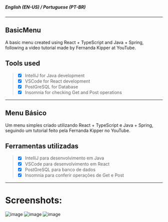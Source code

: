 ##### English (EN-US) / Portuguese (PT-BR)

---

## BasicMenu
A basic menu created using React + TypeScript and Java + Spring, following a video tutorial made by Fernanda Kipper at YouTube.

## Tools used

> - [x] IntelliJ for Java development
> - [x] VSCode for React development
> - [x] PostGreSQL for Database
> - [x] Insomnia for checking Get and Post operations

---

## Menu Básico
Um menu simples criado utilizando React + TypeScript e Java + Spring, seguindo um tutorial feito pela Fernanda Kipper no YouTube.

## Ferramentas utilizadas

> - [x] IntelliJ para desenvolvimento em Java
> - [x] VSCode para desenvolvimento em React
> - [x] PostGreSQL para banco de dados
> - [x] Insomnia para conferir operações de Get e Post

---
# Screenshots:
![image](https://github.com/coican98/BasicMenu/assets/96061731/c014412f-8a78-4c03-af06-85c6142c71d7)
![image](https://github.com/coican98/BasicMenu/assets/96061731/7321d239-9b85-4546-b78f-48d9e879d02e)
![image](https://github.com/coican98/BasicMenu/assets/96061731/a4bfe507-52a2-4d74-84bd-051c65429509)
